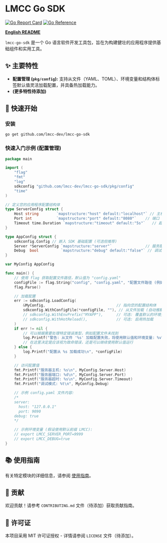 # LMCC Go SDK

[![Go Report Card](https://goreportcard.com/badge/github.com/lmcc-dev/lmcc-go-sdk)](https://goreportcard.com/report/github.com/lmcc-dev/lmcc-go-sdk)
[![Go Reference](https://pkg.go.dev/badge/github.com/lmcc-dev/lmcc-go-sdk.svg)](https://pkg.go.dev/github.com/lmcc-dev/lmcc-go-sdk)
<!-- 后续添加其他徽章，如构建状态、覆盖率等 -->

[**English README**](./README.md)

`lmcc-go-sdk` 是一个 Go 语言软件开发工具包，旨在为构建健壮的应用程序提供基础组件和实用工具。

## ✨ 主要特性

*   **配置管理 (`pkg/config`):** 支持从文件（YAML、TOML）、环境变量和结构体标签默认值灵活加载配置，并具备热加载能力。
*   **(更多特性待添加)**

## 🚀 快速开始

### 安装

```bash
go get github.com/lmcc-dev/lmcc-go-sdk
```

### 快速入门示例 (配置管理)

```go
package main

import (
	"flag"
	"fmt"
	"log"
	sdkconfig "github.com/lmcc-dev/lmcc-go-sdk/pkg/config"
	"time"
)

// 定义您的应用程序配置结构体
type ServerConfig struct {
	Host string        `mapstructure:"host" default:"localhost"` // 主机地址
	Port int           `mapstructure:"port" default:"8080"`    // 端口
	Timeout time.Duration `mapstructure:"timeout" default:"5s"`   // 超时时间
}

type AppConfig struct {
	sdkconfig.Config // 嵌入 SDK 基础配置 (可选但推荐)
	Server *ServerConfig `mapstructure:"server"`               // 服务配置
	Debug  bool          `mapstructure:"debug" default:"false"` // 调试模式
}

var MyConfig AppConfig

func main() {
	// 使用 flag 获取配置文件路径，默认值为 "config.yaml"
	configFile := flag.String("config", "config.yaml", "配置文件路径 (例如 config.yaml)")
	flag.Parse()

	// 加载配置
	err := sdkconfig.LoadConfig(
		&MyConfig,                                // 指向您的配置结构体
		sdkconfig.WithConfigFile(*configFile, ""), // 从文件加载 (自动推断类型)
		// sdkconfig.WithEnvPrefix("MYAPP"),      // 可选: 覆盖默认的环境变量前缀 "LMCC"
		// sdkconfig.WithHotReload(),             // 可选: 启用热加载
	)
	if err != nil {
		// 可以根据需要处理特定错误类型，例如配置文件未找到
		log.Printf("警告: 从文件 '%s' 加载配置失败，将使用默认值和环境变量: %v\n", *configFile, err)
		// 在这里决定是应该视为致命错误，还是可以继续使用默认值运行
	} else {
		log.Printf("配置从 %s 加载成功\n", *configFile)
	}

	// 访问配置值
	fmt.Printf("服务器主机: %s\n", MyConfig.Server.Host)
	fmt.Printf("服务器端口: %d\n", MyConfig.Server.Port)
	fmt.Printf("服务器超时: %s\n", MyConfig.Server.Timeout)
	fmt.Printf("调试模式: %t\n", MyConfig.Debug)

	// 示例 config.yaml 文件内容:
	/*
	server:
	  host: "127.0.0.1"
	  port: 9090
	debug: true
	*/

	// 示例环境变量 (假设使用默认前缀 LMCC):
	// export LMCC_SERVER_PORT=9999
	// export LMCC_DEBUG=true
}

```

## 📚 使用指南

有关特定模块的详细信息，请参阅 [使用指南](./docs/usage-guides/index_zh.md)。

## 🤝 贡献

欢迎贡献！请参考 `CONTRIBUTING.md` 文件（待添加）获取贡献指南。

## 📄 许可证

本项目采用 MIT 许可证授权 - 详情请参阅 `LICENSE` 文件（待添加）。 